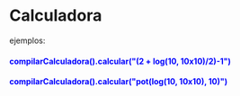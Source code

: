 # Calculadora

<div>ejemplos:</div>

<h4 style="color: blue">compilarCalculadora().calcular("(2 + log(10, 10x10)/2)-1")</h4>

<h4 style="color: blue">compilarCalculadora().calcular("pot(log(10, 10x10), 10)")</h4>